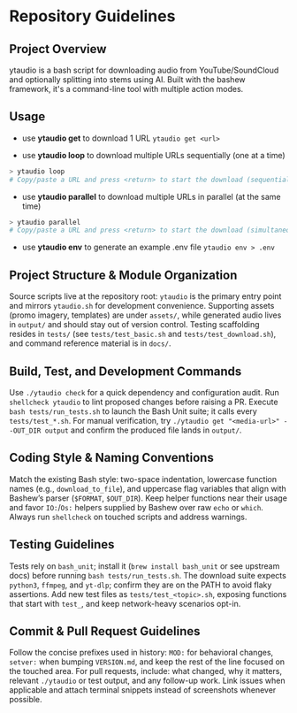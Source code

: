 # Repository Guidelines

## Project Overview

ytaudio is a bash script for downloading audio from YouTube/SoundCloud and optionally splitting into stems using AI.
Built with the bashew framework, it's a command-line tool with multiple action modes.

## Usage

* use **ytaudio get** to download 1 URL
  `ytaudio get <url>`

* use **ytaudio loop** to download multiple URLs sequentially (one at a time)
```bash
> ytaudio loop
# Copy/paste a URL and press <return> to start the download (sequentially)
```

* use **ytaudio parallel** to download multiple URLs in parallel (at the same time)
```bash
> ytaudio parallel
# Copy/paste a URL and press <return> to start the download (simultaneously)
```

* use **ytaudio env** to generate an example .env file
  `ytaudio env > .env`

## Project Structure & Module Organization
Source scripts live at the repository root: `ytaudio` is the primary entry point and mirrors `ytaudio.sh` for development convenience. 
Supporting assets (promo imagery, templates) are under `assets/`, while generated audio lives in `output/` and should stay out of version control. 
Testing scaffolding resides in `tests/` (see `tests/test_basic.sh` and `tests/test_download.sh`), and command reference material is in `docs/`.

## Build, Test, and Development Commands
Use `./ytaudio check` for a quick dependency and configuration audit. 
Run `shellcheck ytaudio` to lint proposed changes before raising a PR. 
Execute `bash tests/run_tests.sh` to launch the Bash Unit suite; it calls every `tests/test_*.sh`. 
For manual verification, try `./ytaudio get "<media-url>" --OUT_DIR output` and confirm the produced file lands in `output/`.

## Coding Style & Naming Conventions
Match the existing Bash style: two-space indentation, lowercase function names (e.g., `download_to_file`), and uppercase flag variables that align with Bashew’s parser (`$FORMAT`, `$OUT_DIR`). Keep helper functions near their usage and favor `IO:`/`Os:` helpers supplied by Bashew over raw `echo` or `which`. Always run `shellcheck` on touched scripts and address warnings.

## Testing Guidelines
Tests rely on `bash_unit`; install it (`brew install bash_unit` or see upstream docs) before running `bash tests/run_tests.sh`. The download suite expects `python3`, `ffmpeg`, and `yt-dlp`; confirm they are on the PATH to avoid flaky assertions. Add new test files as `tests/test_<topic>.sh`, exposing functions that start with `test_`, and keep network-heavy scenarios opt-in.

## Commit & Pull Request Guidelines
Follow the concise prefixes used in history: `MOD:` for behavioral changes, `setver:` when bumping `VERSION.md`, and keep the rest of the line focused on the touched area. For pull requests, include: what changed, why it matters, relevant `./ytaudio` or test output, and any follow-up work. Link issues when applicable and attach terminal snippets instead of screenshots whenever possible.
